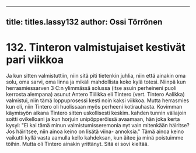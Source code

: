 
---

title: titles.lassy132
author: Ossi Törrönen
---


    
# 132. Tinteron valmistujaiset kestivät pari viikkoa

Ja kun sitten valmistuttiin, niin sitä piti tietenkin juhlia, niin että ainakin oma solu, oma sarvi, oma linna ja mikäli mahdollista 
koko kylä totesi. Niinpä kun herrasmiessarven 3 C:n ylimmässä solussa (itse asuin perheineni puoli kerrosta alempana) 
asunut Antero Tiilikka eli Tintero (vert. Tintero Aalikka) valmistui, niin tämä loppuprosessi kesti noin kaksi viikkoa. Mutta 
herrasmies kun oli, niin Tintero oli huolissaan myös perheeni kotirauhasta. Kovimman käymisyön aikana Tintero sitten 
uskollisesti keskim. kahden tunnin väliajoin soitti ovikelloani ja kun horjuin unipöpperöissä avaamaan, hän joka kerta kysyi: 
"Ei kai tämä minun valmistumisseremonia nyt vain mitenkään häiritse? Jos häiritsee, niin ainoa keino on lisätä viina-
annoksia." Tämä ainoa keino vaikutti kyllä vasta aamulla kello kahdeksan, kun äitee ja minä poistuimme töihin. Mutta oli 
Tintero ainakin yrittänyt. Sitä ei sovi kieltää.

